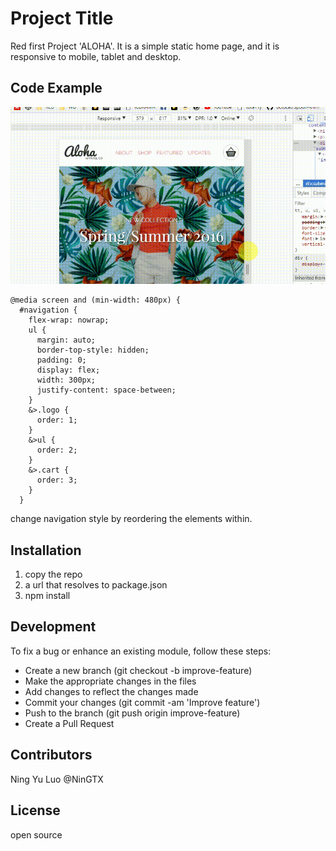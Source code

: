 # Project Title

Red first Project 'ALOHA'. It is a simple static home page, and it is responsive to mobile, tablet and desktop.

## Code Example

![picture](./images/responsive-menu.gif)

```
@media screen and (min-width: 480px) {
  #navigation {
    flex-wrap: nowrap;
    ul {
      margin: auto;
      border-top-style: hidden;
      padding: 0;
      display: flex;
      width: 300px;
      justify-content: space-between;
    }
    &>.logo {
      order: 1;
    }
    &>ul {
      order: 2;
    }
    &>.cart {
      order: 3;
    }
  }
```
change navigation style by reordering the elements within.





## Installation

<ol>
<li>copy the repo </li>
<li>a url that resolves to package.json</li>
<li>npm install</li>
</ol>


## Development

To fix a bug or enhance an existing module, follow these steps:

<ul>
<li>Create a new branch (git checkout -b improve-feature)</li>
<li>Make the appropriate changes in the files</li>
<li>Add changes to reflect the changes made</li>
<li>Commit your changes (git commit -am 'Improve feature')</li>
<li>Push to the branch (git push origin improve-feature)</li>
<li>Create a Pull Request</li>
</ul>


## Contributors

Ning Yu Luo @NinGTX

## License

open source